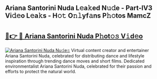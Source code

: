## Ariana Santorini Nuda L𝚎a𝚔ed N𝚞𝚍e - Part-lV3 Vi𝚍𝚎o L𝚎a𝚔s - H𝚘𝚝 O𝚗𝚕yf𝚊ns P𝚑𝚘tos MamcZ

# <h2><a href="http://kf9a4x.oniu.top/?m=Ariana+Santorini+Nuda">🔗👉 🔴 Ariana Santorini Nuda P𝚑ot𝚘𝚜 V𝚒d𝚎o</a></h2>

[![Ariana Santorini Nuda Nu𝚍e𝚜](https://i.imgur.com/0qMVB7G.gif)](http://kf9a4x.oniu.top/?m=Ariana+Santorini+Nuda)
Virtual content creator and entertainer Ariana Santorini Nuda, celebrated for distributing dance and lifestyle inspiration through trending dance moves and short films. Dedicated environmentalist Ariana Santorini Nuda, celebrated for their passion and efforts to protect the natural world.  
